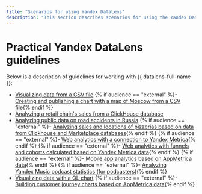 ```yaml
---
title: "Scenarios for using Yandex DataLens"
description: "This section describes scenarios for using the Yandex DataLens service. Visualization of data from a CSV-file, creation and publication of a chart with a map of Moscow from a CSV-file, analysis of sales of a chain of stores from the ClickHouse database, analysis of open data on road accidents in Russia"
---
```


# Practical Yandex DataLens guidelines

Below is a description of guidelines for working with {{ datalens-full-name }}:

- [Visualizing data from a CSV file](data-from-csv-visualization.md)
{% if audience == "external" %}- [Creating and publishing a chart with a map of Moscow from a CSV file](data-from-csv-to-public-visualization.md){% endif %}
- [Analyzing a retail chain's sales from a ClickHouse database](data-from-ch-visualization.md)
- [Analyzing public data on road accidents in Russia](data-from-csv-geo-visualization.md)
{% if audience == "external" %}- [Analyzing sales and locations of pizzerias based on data from Clickhouse and Marketplace databases](data-from-ch-to-geolayers-visualization.md){% endif %}
{% if audience == "external" %}- [Web analytics with a connection to Yandex Metrica](data-from-metrica-visualization.md){% endif %}
{% if audience == "external" %}- [Web analytics with funnels and cohorts calculated based on Yandex Metrica data](data-from-metrica-yc-visualization.md){% endif %}
{% if audience == "external" %}- [Mobile app analytics based on AppMetrica data](data-from-appmetrica-visualization.md){% endif %}
{% if audience == "external" %}- [Analyzing Yandex Music podcast statistics (for podcasters)](data-from-podcasts.md){% endif %}
- [Visualizing data with a QL chart](data-from-ch-to-sql-chart.md)
{% if audience == "external" %}- [Building customer journey charts based on AppMetrica data](data-from-appmetrica-yc-visualization.md){% endif %}
